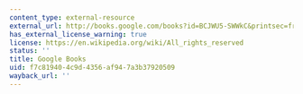 ```yaml
---
content_type: external-resource
external_url: http://books.google.com/books?id=BCJWU5-SWWkC&printsec=frontcover
has_external_license_warning: true
license: https://en.wikipedia.org/wiki/All_rights_reserved
status: ''
title: Google Books
uid: f7c81940-4c9d-4356-af94-7a3b37920509
wayback_url: ''
---
```

